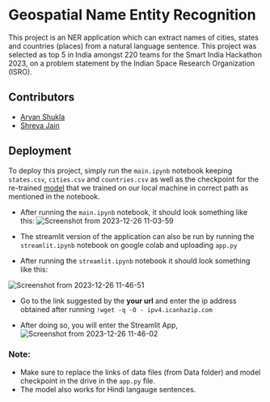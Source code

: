 
# Geospatial Name Entity Recognition

This project is an NER application which can extract names of cities, states and countries (places) from a natural language sentence. This project was selected as top 5 in India amongst 220 teams for the Smart India Hackathon 2023, on a problem statement by the Indian Space Research Organization (ISRO).


## Contributors

- [Aryan Shukla](https://www.github.com/aryanshukla7)
- [Shreya Jain](https://github.com/shreya5627)


## Deployment

To deploy this project, simply run the ```main.ipynb``` notebook keeping ```states.csv```, ```cities.csv``` and ```countries.csv``` as well as the checkpoint for the re-trained [model](https://drive.google.com/drive/folders/1EU8MXSFWmifYHnJUdYSgd0dpR4PmNlH6?usp=sharing) that we trained on our local machine in correct path as mentioned in the notebook.

- After running the ```main.ipynb``` notebook, it should look something like this:
![Screenshot from 2023-12-26 11-03-59](https://github.com/aryanshukla7/Geospatial-NER/assets/79625246/249894d9-8c04-4b23-b4d9-3cbd0799dc8e)

- The streamlit version of the application can also be run by running the ```streamlit.ipynb``` notebook on google colab and uploading ```app.py```
- After running the ```streamlit.ipynb``` notebook it should look something like this:

![Screenshot from 2023-12-26 11-46-51](https://github.com/aryanshukla7/Geospatial-NER/assets/79625246/f50c47bb-bef8-4d09-bc51-015be0ce8bc1)


- Go to the link suggested by the __your url__ and enter the ip address obtained after running ```!wget -q -O - ipv4.icanhazip.com```

- After doing so, you will enter the Streamlit App,
![Screenshot from 2023-12-26 11-46-02](https://github.com/aryanshukla7/Geospatial-NER/assets/79625246/4891277c-70c9-4014-a858-ff583b02fb9c)

### Note:
- Make sure to replace the links of data files (from Data folder) and model checkpoint in the drive in the ```app.py``` file.
- The model also works for Hindi langauge sentences.
